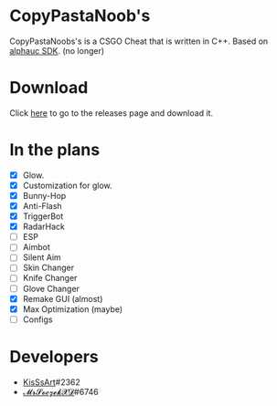 # CopyPastaNoob's
CopyPastaNoobs's is a CSGO Cheat that is written in C++. 
Based on [alphauc SDK](https://github.com/alphauc/sdk). (no longer)

# Download
Click [here](https://github.com/KisSsArt/CPN/releases) to go to the releases page and download it.

# In the plans
  - [x] Glow.
  - [x] Customization for glow.
  - [x] Bunny-Hop
  - [x] Anti-Flash
  - [x] TriggerBot
  - [x] RadarHack
  - [ ] ESP
  - [ ] Aimbot
  - [ ] Silent Aim
  - [ ] Skin Changer
  - [ ] Knife Changer
  - [ ] Glove Changer
  - [x] Remake GUI (almost)
  - [x] Max Optimization (maybe)
  - [ ] Configs
  
  # Developers
  - [KisSsArt](https://github.com/KisSsArt)#2362
  - [𝓜𝓻𝓢𝓸𝓬𝔃𝓮𝓴𝓧𝓓](https://github.com/MrSoczekXD)#6746
